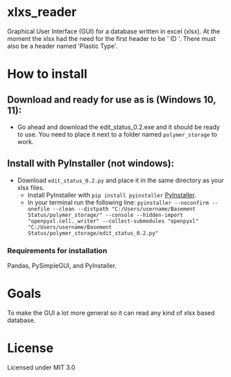 # xlxs_reader
Graphical User Interface (GUI) for a database written in excel (xlsx).
At the moment the xlsx had the need for the first header to be ' ID '. There must also be a header named 'Plastic Type'.

# How to install
## Download and ready for use as is (Windows 10, 11):
  * Go ahead and download the edit_status_0.2.exe and it should be ready to use. You need to place it next to a folder named `polymer_storage` to work.

## Install with PyInstaller (not windows): 
* Download `edit_status_0.2.py` and place it in the same directory as your xlsx files. 
  * Install PyInstaller with `pip install pyinstaller` [PyInstaller](https://pyinstaller.org/en/stable/).
  * In your terminal run the following line: `pyinstaller --noconfirm --onefile --clean --distpath "C:/Users/username/Basement Status/polymer_storage/" --console --hidden-import "openpyxl.cell._writer" --collect-submodules "openpyxl"  "C:/Users/username/Basement Status/polymer_storage/edit_status_0.2.py"`

### Requirements for installation
Pandas, PySimpleGUI, and PyInstaller.

# Goals
To make the GUI a lot more general so it can read any kind of xlsx based database. 

# License
Licensed under MIT 3.0
